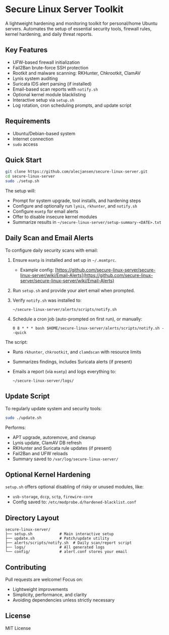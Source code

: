 # Secure Linux Server Toolkit

A lightweight hardening and monitoring toolkit for personal/home Ubuntu servers. Automates the setup of essential security tools, firewall rules, kernel hardening, and daily threat reports.

## Key Features

* UFW-based firewall initialization
* Fail2Ban brute-force SSH protection
* Rootkit and malware scanning: RKHunter, Chkrootkit, ClamAV
* Lynis system auditing
* Suricata IDS alert parsing (if installed)
* Email-based scan reports with `notify.sh`
* Optional kernel module blacklisting
* Interactive setup via `setup.sh`
* Log rotation, cron scheduling prompts, and update script

## Requirements

* Ubuntu/Debian-based system
* Internet connection
* `sudo` access

## Quick Start

```bash
git clone https://github.com/alecjansen/secure-linux-server.git
cd secure-linux-server
sudo ./setup.sh
```

The setup will:

* Prompt for system upgrade, tool installs, and hardening steps
* Configure and optionally run `lynis`, `rkhunter`, and `notify.sh`
* Configure `msmtp` for email alerts
* Offer to disable insecure kernel modules
* Summarize results in `~/secure-linux-server/setup-summary-<DATE>.txt`

## Daily Scan and Email Alerts

To configure daily security scans with email:

1. Ensure `msmtp` is installed and set up in `~/.msmtprc`.

   * Example config: [https://github.com/secure-linux-server/secure-linux-server/wiki/Email-Alerts](https://github.com/secure-linux-server/secure-linux-server/wiki/Email-Alerts)

2. Run `setup.sh` and provide your alert email when prompted.

3. Verify `notify.sh` was installed to:

   ```
   ~/secure-linux-server/alerts/scripts/notify.sh
   ```

4. Schedule a cron job (auto-prompted on first run), or manually:

   ```cron
   0 8 * * * bash $HOME/secure-linux-server/alerts/scripts/notify.sh --quick
   ```

The script:

* Runs `rkhunter`, `chkrootkit`, and `clamdscan` with resource limits
* Summarizes findings, includes Suricata alerts (if present)
* Emails a report (via `msmtp`) and logs everything to:

  ```
  ~/secure-linux-server/logs/
  ```

## Update Script

To regularly update system and security tools:

```bash
sudo ./update.sh
```

Performs:

* APT upgrade, autoremove, and cleanup
* Lynis update, ClamAV DB refresh
* RKHunter and Suricata rule updates (if present)
* Fail2Ban and UFW reloads
* Summary saved to `/var/log/secure-linux-server/`

## Optional Kernel Hardening

`setup.sh` offers optional disabling of risky or unused modules, like:

* `usb-storage`, `dccp`, `sctp`, `firewire-core`
* Config saved to: `/etc/modprobe.d/hardened-blacklist.conf`

## Directory Layout

```
secure-linux-server/
├── setup.sh            # Main interactive setup
├── update.sh           # Patch/update utility
├── alerts/scripts/notify.sh  # Daily scan/report script
├── logs/               # All generated logs
└── config/             # alert.conf stores your email
```

## Contributing

Pull requests are welcome! Focus on:

* Lightweight improvements
* Simplicity, performance, and clarity
* Avoiding dependencies unless strictly necessary

## License

MIT License

